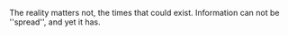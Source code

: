 The reality matters not, the times that could exist. Information can not be ''spread'', and yet it has.
